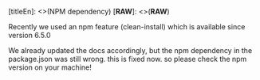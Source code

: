 [titleEn]: <>(NPM dependency)
[__RAW__]: <>(__RAW__)

<p>Recently we used an npm feature (clean-install) which is available since version 6.5.0</p>

<p>We already updated the docs accordingly, but the npm dependency in the package.json was still wrong. this is fixed now. so please check the npm version on your machine!</p>

